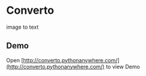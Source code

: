 # Converto
image to text

## Demo

Open [http://converto.pythonanywhere.com/](http://converto.pythonanywhere.com/) to view Demo

